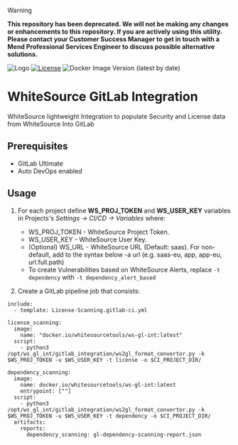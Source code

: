 > [!Warning]  
**This repository has been deprecated. We will not be making any changes or enhancements to this repository. If you are actively using this utility. Please contact your Customer Success Manager to get in touch with a Mend Professional Services Engineer to discuss possible alternative solutions.**

![Logo](https://whitesource-resources.s3.amazonaws.com/ws-sig-images/Whitesource_Logo_178x44.png)
[![License](https://img.shields.io/badge/License-Apache%202.0-yellowgreen.svg)](https://opensource.org/licenses/Apache-2.0)
![Docker Image Version (latest by date)](https://img.shields.io/docker/v/whitesourcetools/ws-gl-int)
  
# WhiteSource GitLab Integration
WhiteSource lightweight Integration to populate Security and License data from WhiteSource Into GitLab 

## Prerequisites
- GitLab Ultimate
- Auto DevOps enabled 

## Usage
1. For each project define **WS_PROJ_TOKEN** and **WS_USER_KEY** variables in Projects's _Settings -> CI/CD -> Variables_ where:
   * WS_PROJ_TOKEN - WhiteSource Project Token.
   * WS_USER_KEY - WhiteSource User Key.
   * (Optional) WS_URL - WhiteSource URL (Default: saas). For non-default, add to the syntax below -a url (e.g. saas-eu, app, app-eu, url.full.path)
   * To create Vulnerabilities based on WhiteSource Alerts, replace `-t dependency` with `-t dependency_alert_based` 

1. Create a GitLab pipeline job that consists:
```shell
include:
  - template: License-Scanning.gitlab-ci.yml

license_scanning:
  image:
    name: "docker.io/whitesourcetools/ws-gl-int:latest"
  script:
    - python3 /opt/ws_gl_int/gitlab_integration/ws2gl_format_convertor.py -k $WS_PROJ_TOKEN -u $WS_USER_KEY -t license -o $CI_PROJECT_DIR/

dependency_scanning:
  image:
    name: docker.io/whitesourcetools/ws-gl-int:latest
    entrypoint: [""]
  script:
    - python3 /opt/ws_gl_int/gitlab_integration/ws2gl_format_convertor.py -k $WS_PROJ_TOKEN -u $WS_USER_KEY -t dependency -o $CI_PROJECT_DIR/
  artifacts:
    reports:
      dependency_scanning: gl-dependency-scanning-report.json
```
